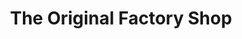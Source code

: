 ---
title: "The Original Factory Shop"
url: /bungay/the-original-factory-shop/
shop: variety store
---